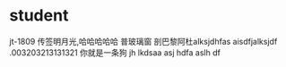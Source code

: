 # student
jt-1809
传签明月光,哈哈哈哈哈
普玻璃窗 剖巴黎阿杜alksjdhfas
aisdfjalksjdf
.003203213131321
你就是一条狗
jh lkdsaa
asj hdfa
aslh df
